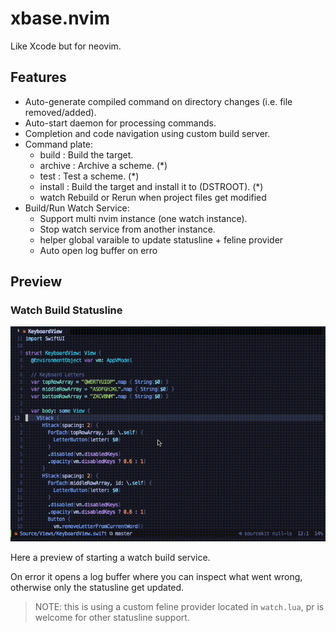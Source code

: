 # xbase.nvim

Like Xcode but for neovim.

## Features

- Auto-generate compiled command on directory changes (i.e. file removed/added).
- Auto-start daemon for processing commands.
- Completion and code navigation using custom build server.
- Command plate:
   - build <Target>:       Build the target.
   - archive <Scheme>:     Archive a scheme. (\*)
   - test <Scheme>:        Test a scheme. (\*)
   - install <Target>:     Build the target and install it to (DSTROOT). (\*)
   - watch                 Rebuild or Rerun when project files get modified
- Build/Run Watch Service:
  - Support multi nvim instance (one watch instance).
  - Stop watch service from another instance.
  - helper global varaible to update statusline + feline provider
  - Auto open log buffer on erro


## Preview

### Watch Build Statusline

![](./media/statusline_watch.gif)

Here a preview of starting a watch build service. 

On error it opens a log buffer where you can inspect what went wrong, otherwise only the
statusline get updated.

> NOTE: this is using a custom feline provider located in `watch.lua`, pr is welcome for other statusline support.

